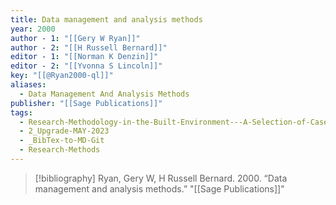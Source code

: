 ```yaml
---
title: Data management and analysis methods
year: 2000
author - 1: "[[Gery W Ryan]]"
author - 2: "[[H Russell Bernard]]"
editor - 1: "[[Norman K Denzin]]"
editor - 2: "[[Yvonna S Lincoln]]"
key: "[[@Ryan2000-ql]]"
aliases:
  - Data Management And Analysis Methods
publisher: "[[Sage Publications]]"
tags:
  - Research-Methodology-in-the-Built-Environment---A-Selection-of-Case-Studies
  - 2_Upgrade-MAY-2023
  - _BibTex-to-MD-Git
  - Research-Methods
---
```


> [!bibliography]
> Ryan, Gery W, H Russell Bernard. 2000. “Data management and analysis methods.” "[[Sage Publications]]"